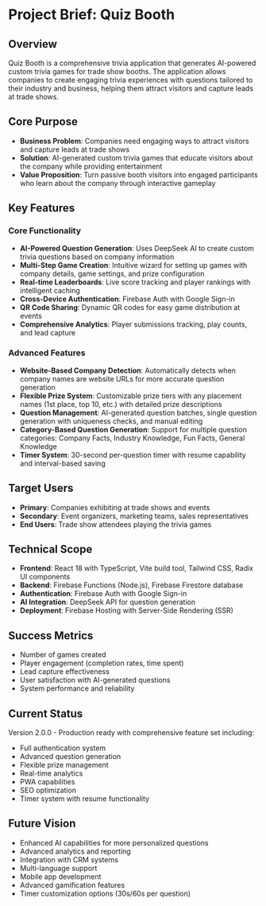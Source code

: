 # Project Brief: Quiz Booth

## Overview

Quiz Booth is a comprehensive trivia application that generates AI-powered custom trivia games for trade show booths. The application allows companies to create engaging trivia experiences with questions tailored to their industry and business, helping them attract visitors and capture leads at trade shows.

## Core Purpose

- **Business Problem**: Companies need engaging ways to attract visitors and capture leads at trade shows
- **Solution**: AI-generated custom trivia games that educate visitors about the company while providing entertainment
- **Value Proposition**: Turn passive booth visitors into engaged participants who learn about the company through interactive gameplay

## Key Features

### Core Functionality

- **AI-Powered Question Generation**: Uses DeepSeek AI to create custom trivia questions based on company information
- **Multi-Step Game Creation**: Intuitive wizard for setting up games with company details, game settings, and prize configuration
- **Real-time Leaderboards**: Live score tracking and player rankings with intelligent caching
- **Cross-Device Authentication**: Firebase Auth with Google Sign-in
- **QR Code Sharing**: Dynamic QR codes for easy game distribution at events
- **Comprehensive Analytics**: Player submissions tracking, play counts, and lead capture

### Advanced Features

- **Website-Based Company Detection**: Automatically detects when company names are website URLs for more accurate question generation
- **Flexible Prize System**: Customizable prize tiers with any placement names (1st place, top 10, etc.) with detailed prize descriptions
- **Question Management**: AI-generated question batches, single question generation with uniqueness checks, and manual editing
- **Category-Based Question Generation**: Support for multiple question categories: Company Facts, Industry Knowledge, Fun Facts, General Knowledge
- **Timer System**: 30-second per-question timer with resume capability and interval-based saving

## Target Users

- **Primary**: Companies exhibiting at trade shows and events
- **Secondary**: Event organizers, marketing teams, sales representatives
- **End Users**: Trade show attendees playing the trivia games

## Technical Scope

- **Frontend**: React 18 with TypeScript, Vite build tool, Tailwind CSS, Radix UI components
- **Backend**: Firebase Functions (Node.js), Firebase Firestore database
- **Authentication**: Firebase Auth with Google Sign-in
- **AI Integration**: DeepSeek API for question generation
- **Deployment**: Firebase Hosting with Server-Side Rendering (SSR)

## Success Metrics

- Number of games created
- Player engagement (completion rates, time spent)
- Lead capture effectiveness
- User satisfaction with AI-generated questions
- System performance and reliability

## Current Status

Version 2.0.0 - Production ready with comprehensive feature set including:

- Full authentication system
- Advanced question generation
- Flexible prize management
- Real-time analytics
- PWA capabilities
- SEO optimization
- Timer system with resume functionality

## Future Vision

- Enhanced AI capabilities for more personalized questions
- Advanced analytics and reporting
- Integration with CRM systems
- Multi-language support
- Mobile app development
- Advanced gamification features
- Timer customization options (30s/60s per question)
